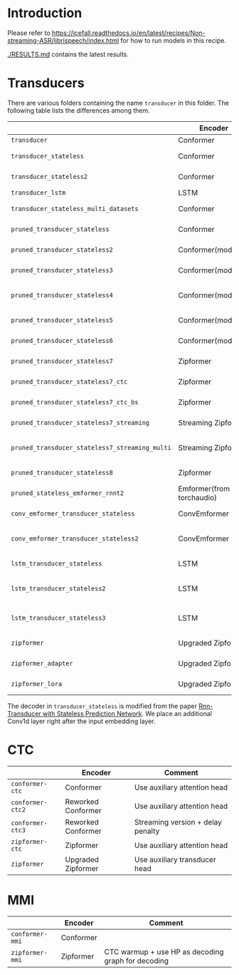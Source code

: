 # Introduction

Please refer to <https://icefall.readthedocs.io/en/latest/recipes/Non-streaming-ASR/librispeech/index.html> for how to run models in this recipe.

[./RESULTS.md](./RESULTS.md) contains the latest results.

# Transducers

There are various folders containing the name `transducer` in this folder.
The following table lists the differences among them.

|                                       | Encoder             | Decoder            | Comment                                           |
|---------------------------------------|---------------------|--------------------|---------------------------------------------------|
| `transducer`                          | Conformer           | LSTM               |                                                   |
| `transducer_stateless`                | Conformer           | Embedding + Conv1d | Using optimized_transducer from computing RNN-T loss  |
| `transducer_stateless2`               | Conformer           | Embedding + Conv1d | Using torchaudio for computing RNN-T loss             |
| `transducer_lstm`                     | LSTM                | LSTM               |                                                   |
| `transducer_stateless_multi_datasets` | Conformer           | Embedding + Conv1d | Using data from GigaSpeech as extra training data |
| `pruned_transducer_stateless`         | Conformer           | Embedding + Conv1d | Using k2 pruned RNN-T loss                        |
| `pruned_transducer_stateless2`        | Conformer(modified) | Embedding + Conv1d | Using k2 pruned RNN-T loss                        |
| `pruned_transducer_stateless3`        | Conformer(modified) | Embedding + Conv1d | Using k2 pruned RNN-T loss + using GigaSpeech as extra training data |
| `pruned_transducer_stateless4`        | Conformer(modified) | Embedding + Conv1d | same as pruned_transducer_stateless2 + save averaged models periodically during training + delay penalty |
| `pruned_transducer_stateless5`        | Conformer(modified) | Embedding + Conv1d | same as pruned_transducer_stateless4 + more layers + random combiner|
| `pruned_transducer_stateless6`        | Conformer(modified) | Embedding + Conv1d | same as pruned_transducer_stateless4 + distillation with hubert|
| `pruned_transducer_stateless7`        | Zipformer | Embedding + Conv1d | First experiment with Zipformer from Dan|
| `pruned_transducer_stateless7_ctc`    | Zipformer | Embedding + Conv1d | Same as pruned_transducer_stateless7, but with extra CTC head|
| `pruned_transducer_stateless7_ctc_bs` | Zipformer | Embedding + Conv1d | pruned_transducer_stateless7_ctc + blank skip |
| `pruned_transducer_stateless7_streaming` | Streaming Zipformer | Embedding + Conv1d | streaming version of pruned_transducer_stateless7 |
| `pruned_transducer_stateless7_streaming_multi` | Streaming Zipformer | Embedding + Conv1d | same as pruned_transducer_stateless7_streaming, trained on LibriSpeech + GigaSpeech  |
| `pruned_transducer_stateless8`        | Zipformer | Embedding + Conv1d | Same as pruned_transducer_stateless7, but using extra data from GigaSpeech|
| `pruned_stateless_emformer_rnnt2`     | Emformer(from torchaudio) | Embedding + Conv1d | Using Emformer from torchaudio for streaming ASR|
| `conv_emformer_transducer_stateless`  | ConvEmformer | Embedding + Conv1d | Using ConvEmformer for streaming ASR + mechanisms in reworked model |
| `conv_emformer_transducer_stateless2` | ConvEmformer | Embedding + Conv1d | Using ConvEmformer with simplified memory for streaming ASR + mechanisms in reworked model |
| `lstm_transducer_stateless`           | LSTM | Embedding + Conv1d | Using LSTM with mechanisms in reworked model |
| `lstm_transducer_stateless2`          | LSTM | Embedding + Conv1d | Using LSTM with mechanisms in reworked model + gigaspeech (multi-dataset setup) |
| `lstm_transducer_stateless3`          | LSTM | Embedding + Conv1d | Using LSTM with mechanisms in reworked model + gradient filter + delay penalty |
| `zipformer`                           | Upgraded Zipformer | Embedding + Conv1d | The latest recipe |
| `zipformer_adapter`                   | Upgraded Zipformer | Embedding + Conv1d | Finetune `zipformer` with adapter |
| `zipformer_lora`                      | Upgraded Zipformer | Embedding + Conv1d | Finetune `zipformer` with LoRA |

The decoder in `transducer_stateless` is modified from the paper
[Rnn-Transducer with Stateless Prediction Network](https://ieeexplore.ieee.org/document/9054419/).
We place an additional Conv1d layer right after the input embedding layer.

# CTC

|                              | Encoder            | Comment                      |
|------------------------------|--------------------|------------------------------|
| `conformer-ctc`              | Conformer          | Use auxiliary attention head |
| `conformer-ctc2`             | Reworked Conformer | Use auxiliary attention head |
| `conformer-ctc3`             | Reworked Conformer | Streaming version + delay penalty |
| `zipformer-ctc`              | Zipformer          | Use auxiliary attention head |
| `zipformer`                  | Upgraded Zipformer | Use auxiliary transducer head | The latest recipe |

# MMI

|                              | Encoder   | Comment                                           |
|------------------------------|-----------|---------------------------------------------------|
| `conformer-mmi`              | Conformer |                                                   |
| `zipformer-mmi`              | Zipformer | CTC warmup + use HP as decoding graph for decoding |
